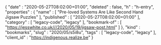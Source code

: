 {
  "date" : "2020-05-27T08:02:00+01:00",
  "deleted" : false,
  "h" : "h-entry",
  "properties" : {
    "name" : [ "Pre-loved Systems Are Like Second Hand Jigsaw Puzzles" ],
    "published" : [ "2020-05-27T08:02:00+01:00" ],
    "category" : [ "legacy-code", "legacy" ],
    "bookmark-of" : [ "https://jesswhite.co.uk///2020/05/19/jigsaw-post.html" ]
  },
  "kind" : "bookmarks",
  "slug" : "2020/05/s5i8u",
  "tags" : [ "legacy-code", "legacy" ],
  "client_id" : "https://indigenous.realize.be"
}
